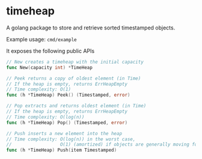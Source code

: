# timeheap

A golang package to store and retrieve sorted timestamped objects.

Example usage: `cmd/example`

It exposes the following public APIs
```go
// New creates a timeheap with the initial capacity
func New(capacity int) *TimeHeap

// Peek returns a copy of oldest element (in Time)
// If the heap is empty, returns ErrHeapEmpty
// Time complexity: O(1)
func (h *TimeHeap) Peek() (Timestamped, error) 

// Pop extracts and returns oldest element (in Time)
// If the heap is empty, returns ErrHeapEmpty
// Time complexity: O(log(n))
func (h *TimeHeap) Pop() (Timestamped, error)

// Push inserts a new element into the heap
// Time complexity: O(log(n)) in the worst case,
//                  O(1) (amortized) if objects are generally moving forward in Time
func (h *TimeHeap) Push(item Timestamped)
```

